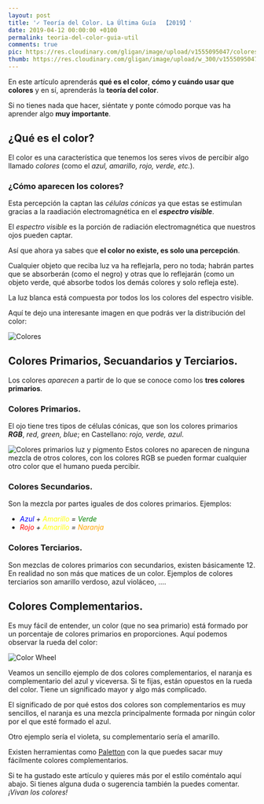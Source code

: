 ```yaml
---
layout: post
title: '✓ Teoría del Color. La Última Guía  【2019】'
date: 2019-04-12 00:00:00 +0100
permalink: teoria-del-color-guia-util
comments: true
pic: https://res.cloudinary.com/gligan/image/upload/v1555095047/colores.png
thumb: https://res.cloudinary.com/gligan/image/upload/w_300/v1555095047/colores.png
---
```


En este artículo aprenderás **qué es el color**, **cómo y cuándo usar que colores** y en sí, aprenderás la **teoría del color**.

Si no tienes nada que hacer, siéntate y ponte cómodo porque vas ha aprender algo **muy importante**.

## ¿Qué es el color?

El color es una característica que tenemos los seres vivos de percibir algo llamado *colores* (como el *azul, amarillo, rojo, verde,  etc.*).

### ¿Cómo aparecen los colores?

Esta percepción la captan las *células cónicas* ya que estas se estimulan gracias a la raadiación electromagnética en el ***espectro visible***.

El *espectro visible* es la porción de radiación electromagnética que nuestros ojos pueden captar.

Así que ahora ya sabes que **el color no existe, es solo una percepción**.

Cualquier objeto que reciba luz va ha reflejarla, pero no toda; habrán partes que se absorberán (como el negro) y otras que lo reflejarán (como un objeto verde, qué absorbe todos los demás colores y solo refleja este).

La luz blanca está compuesta por todos los los colores del espectro visible.

Aquí te dejo una interesante imagen en que podrás ver la distribución del color:

![Colores](https://res.cloudinary.com/gligan/image/upload/v1555094770/primaries.gif)
## Colores Primarios, Secuandarios y Terciarios.

Los colores *aparecen* a partir de lo que se conoce como los **tres colores primarios**.

### Colores Primarios.

El ojo tiene tres tipos de células cónicas, que son los colores primarios ***RGB***, *red, green, blue*; en Castellano: *rojo, verde, azul*.

![Colores primarios luz y pigmento](https://res.cloudinary.com/gligan/image/upload/v1555094798/imagen-colores-luz-pigmento-01-705x367.jpg)
Estos colores no aparecen de ninguna mezcla de otros colores, con los colores RGB se pueden formar cualquier otro color que el humano pueda percibir.

### Colores Secundarios.

Son la mezcla por partes iguales de dos colores primarios. Ejemplos:

- *<span style="color:blue">Azul</span> + <span style="color:yellow">Amarillo</span> = <span style="color:green">Verde</span>*
- *<span style="color:red">Rojo</span> + <span style="color:yellow">Amarillo</span> = <span style="color:orange">Naranja</span>*

### Colores Terciarios.

Son mezclas de colores primarios con secundarios, existen básicamente 12. En realidad no son más que matices de un color. Ejemplos de colores terciarios son amarillo verdoso, azul violáceo, ....

## Colores Complementarios.

Es muy fácil de entender, un color (que no sea primario) está formado por un porcentaje de colores primarios en proporciones. Aquí podemos observar la rueda del color:

![Color Wheel](https://res.cloudinary.com/gligan/image/upload/v1555094859/10901ColorWheel.png)

Veamos un sencillo ejemplo de dos colores complementarios, el naranja es complementario del azul y viceversa. Si te fijas, están opuestos en la rueda del color. Tiene un significado mayor y algo más complicado.

El significado de por qué estos dos colores son complementarios es muy sencillos, el naranja es una mezcla principalmente formada por ningún color por el que esté formado el azul.

Otro ejemplo sería el violeta, su complementario sería el amarillo.

Existen herramientas como [Paletton](http://paletton.com/) con la que puedes sacar muy fácilmente colores complementarios.

Si te ha gustado este artículo y quieres más por el estilo coméntalo aquí abajo. Si tienes alguna duda o sugerencia también la puedes comentar. *¡Vivan los colores!*
